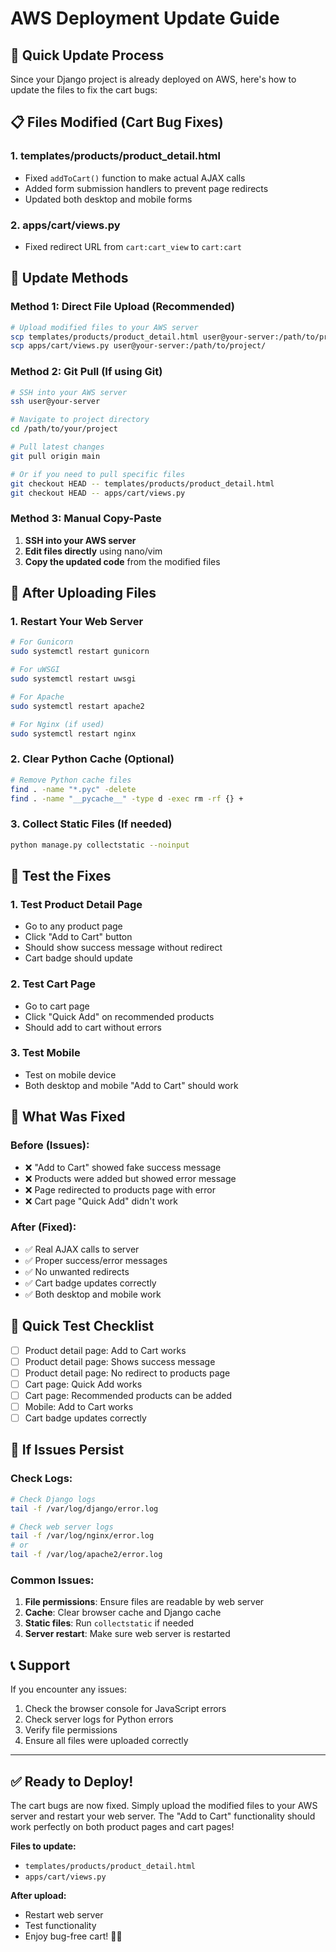 # AWS Deployment Update Guide

## 🚀 Quick Update Process

Since your Django project is already deployed on AWS, here's how to update the files to fix the cart bugs:

## 📋 Files Modified (Cart Bug Fixes)

### 1. **templates/products/product_detail.html**
- Fixed `addToCart()` function to make actual AJAX calls
- Added form submission handlers to prevent page redirects
- Updated both desktop and mobile forms

### 2. **apps/cart/views.py**
- Fixed redirect URL from `cart:cart_view` to `cart:cart`

## 🔧 Update Methods

### Method 1: Direct File Upload (Recommended)
```bash
# Upload modified files to your AWS server
scp templates/products/product_detail.html user@your-server:/path/to/project/
scp apps/cart/views.py user@your-server:/path/to/project/
```

### Method 2: Git Pull (If using Git)
```bash
# SSH into your AWS server
ssh user@your-server

# Navigate to project directory
cd /path/to/your/project

# Pull latest changes
git pull origin main

# Or if you need to pull specific files
git checkout HEAD -- templates/products/product_detail.html
git checkout HEAD -- apps/cart/views.py
```

### Method 3: Manual Copy-Paste
1. **SSH into your AWS server**
2. **Edit files directly** using nano/vim
3. **Copy the updated code** from the modified files

## 🔄 After Uploading Files

### 1. **Restart Your Web Server**
```bash
# For Gunicorn
sudo systemctl restart gunicorn

# For uWSGI
sudo systemctl restart uwsgi

# For Apache
sudo systemctl restart apache2

# For Nginx (if used)
sudo systemctl restart nginx
```

### 2. **Clear Python Cache** (Optional)
```bash
# Remove Python cache files
find . -name "*.pyc" -delete
find . -name "__pycache__" -type d -exec rm -rf {} +
```

### 3. **Collect Static Files** (If needed)
```bash
python manage.py collectstatic --noinput
```

## 🧪 Test the Fixes

### 1. **Test Product Detail Page**
- Go to any product page
- Click "Add to Cart" button
- Should show success message without redirect
- Cart badge should update

### 2. **Test Cart Page**
- Go to cart page
- Click "Quick Add" on recommended products
- Should add to cart without errors

### 3. **Test Mobile**
- Test on mobile device
- Both desktop and mobile "Add to Cart" should work

## 🐛 What Was Fixed

### Before (Issues):
- ❌ "Add to Cart" showed fake success message
- ❌ Products were added but showed error message
- ❌ Page redirected to products page with error
- ❌ Cart page "Quick Add" didn't work

### After (Fixed):
- ✅ Real AJAX calls to server
- ✅ Proper success/error messages
- ✅ No unwanted redirects
- ✅ Cart badge updates correctly
- ✅ Both desktop and mobile work

## 📱 Quick Test Checklist

- [ ] Product detail page: Add to Cart works
- [ ] Product detail page: Shows success message
- [ ] Product detail page: No redirect to products page
- [ ] Cart page: Quick Add works
- [ ] Cart page: Recommended products can be added
- [ ] Mobile: Add to Cart works
- [ ] Cart badge updates correctly

## 🚨 If Issues Persist

### Check Logs:
```bash
# Check Django logs
tail -f /var/log/django/error.log

# Check web server logs
tail -f /var/log/nginx/error.log
# or
tail -f /var/log/apache2/error.log
```

### Common Issues:
1. **File permissions**: Ensure files are readable by web server
2. **Cache**: Clear browser cache and Django cache
3. **Static files**: Run `collectstatic` if needed
4. **Server restart**: Make sure web server is restarted

## 📞 Support

If you encounter any issues:
1. Check the browser console for JavaScript errors
2. Check server logs for Python errors
3. Verify file permissions
4. Ensure all files were uploaded correctly

---

## ✅ Ready to Deploy!

The cart bugs are now fixed. Simply upload the modified files to your AWS server and restart your web server. The "Add to Cart" functionality should work perfectly on both product pages and cart pages!

**Files to update:**
- `templates/products/product_detail.html`
- `apps/cart/views.py`

**After upload:**
- Restart web server
- Test functionality
- Enjoy bug-free cart! 🛒✨
